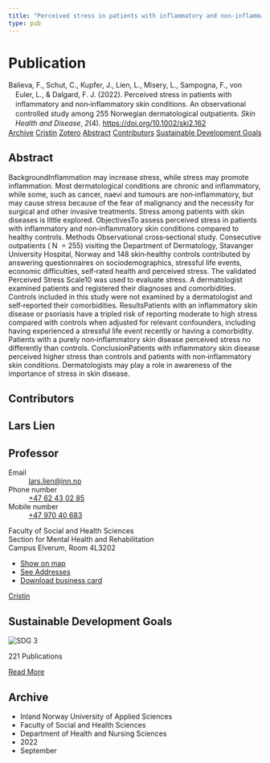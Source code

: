 ```yaml
---
title: "Perceived stress in patients with inflammatory and non‐inflammatory skin conditions. An observational controlled study among 255 Norwegian dermatological outpatients"
type: pub
---
```

<h1>Publication</h1>
<article id="csl-bib-container-XNTPDVBK" class="csl-bib-container">
  <div class="csl-bib-body" style="line-height: 1.35; padding-left: 1em; text-indent:-1em;">
  <div class="csl-entry">Balieva, F., Schut, C., Kupfer, J., Lien, L., Misery, L., Sampogna, F., von Euler, L., &amp; Dalgard, F. J. (2022). Perceived stress in patients with inflammatory and non&#x2010;inflammatory skin conditions. An observational controlled study among 255 Norwegian dermatological outpatients. <i>Skin Health and Disease</i>, <i>2</i>(4). <a href="https://doi.org/10.1002/ski2.162">https://doi.org/10.1002/ski2.162</a></div>
</div>
  <div class="csl-bib-buttons">
    <a href="#taxonomy-article-XNTPDVBK" class="csl-bib-button">Archive</a>
    <a href="https://app.cristin.no/results/show.jsf?id=2048905" alt="Cristin URL" class="csl-bib-button">Cristin</a>
    <a href="http://zotero.org/groups/5022929/items/XNTPDVBK" alt="Zotero URL" class="csl-bib-button">Zotero</a>
    <a href="#abstract-article-XNTPDVBK" class="csl-bib-button">Abstract</a>
    <a href="#contributors-article-XNTPDVBK" class="csl-bib-button">Contributors</a>
    <a href="#sdg-article-XNTPDVBK" class="csl-bib-button">Sustainable Development Goals</a>
  </div>
  <div id="csl-bib-meta-container-XNTPDVBK"></div>
</article>
<div id="csl-bib-meta-XNTPDVBK" class="csl-bib-meta">
  <article id="abstract-article-XNTPDVBK" class="abstract-article">
    <h1>Abstract</h1>
    BackgroundInflammation may increase stress, while stress may promote inflammation. Most dermatological conditions are chronic and inflammatory, while some, such as cancer, naevi and tumours are non‐inflammatory, but may cause stress because of the fear of malignancy and the necessity for surgical and other invasive treatments. Stress among patients with skin diseases is little explored. ObjectivesTo assess perceived stress in patients with inflammatory and non‐inflammatory skin conditions compared to healthy controls. Methods Observational cross‐sectional study. Consecutive outpatients ( N  = 255) visiting the Department of Dermatology, Stavanger University Hospital, Norway and 148 skin‐healthy controls contributed by answering questionnaires on sociodemographics, stressful life events, economic difficulties, self‐rated health and perceived stress. The validated Perceived Stress Scale10 was used to evaluate stress. A dermatologist examined patients and registered their diagnoses and comorbidities. Controls included in this study were not examined by a dermatologist and self‐reported their comorbidities. ResultsPatients with an inflammatory skin disease or psoriasis have a tripled risk of reporting moderate to high stress compared with controls when adjusted for relevant confounders, including having experienced a stressful life event recently or having a comorbidity. Patients with a purely non‐inflammatory skin disease perceived stress no differently than controls. ConclusionPatients with inflammatory skin disease perceived higher stress than controls and patients with non‐inflammatory skin conditions. Dermatologists may play a role in awareness of the importance of stress in skin disease.
  </article>
  <article id="contributors-article-XNTPDVBK" class="contributors-article">
    <h1>Contributors</h1>
    <div class="personas">
<div class="vrtx-hinn-person-card">
<div class="photo">
<i class="lar la-user-circle missing-person"></i>
</div>
<div class="info">
<hgroup><h1>Lars Lien</h1>
<h2>Professor</h2>
</hgroup><dl>
<dt>Email</dt>
<dd>
<a href="mailto:lars.lien@inn.no">lars.lien@inn.no</a>
</dd>
<dt>Phone number</dt>
<dd><a href="tel:+4762430285">
+47 62 43 02 85
</a></dd>
<dt>Mobile number</dt>
<dd><a href="tel:+4797040683">
+47 970 40 683
</a></dd>
</dl>
<p>
Faculty of Social and Health Sciences<br>
Section for Mental Health and Rehabilitation<br>
Campus Elverum,
Room 4L3202
</p>
<ul class="vrtx-hinn-links">
<li><a href="https://www.google.com/maps?q=60.88177,11.53669">Show on map</a></li>
<li><a href="https://www.inn.no/english/find-an-employee/lars-lien.html#vrtx-hinn-addresses">See Addresses</a></li>
<li><a href="https://www.inn.no/english/find-an-employee/lars-lien.html?vrtx=vcf">Download business card</a></li>
</ul>
</div>
</div>
<a href="https://app.cristin.no/persons/show.jsf?id=14287" alt="Cristin URL" class="personas-cristin">Cristin</a>
</div>
  </article>
  <article id="sdg-article-XNTPDVBK" class="sdg-article">
    <h1>Sustainable Development Goals</h1>
    <div class="sdg-container"><div id="sdg3" class="sdg">
<img src="{{< params subfolder >}}images/sdg/sdg03_en.png" class="image" alt="SDG 3">
<div class="sdg-overlay">
<p class="sdg-publication-count"><span>221</span> Publications</p>
<p><a href="https://sdgs.un.org/goals/goal3" class="sdg-read-more">Read More</a></p>
</div>
</div></div>
  </article>
  <article id="taxonomy-article-XNTPDVBK" class="taxonomy-article">
    <h1>Archive</h1>
    <ul>
      <li>Inland Norway University of Applied Sciences</li>
      <li>Faculty of Social and Health Sciences</li>
      <li>Department of Health and Nursing Sciences</li>
      <li>2022</li>
      <li>September</li>
    </ul>
  </article>
</div>
